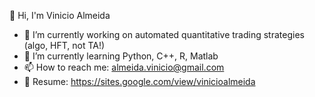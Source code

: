 👋 Hi, I'm Vinicio Almeida

- 🔭 I’m currently working on automated quantitative trading strategies (algo, HFT, not TA!)
- 🌱 I’m currently learning Python, C++, R, Matlab
- 📫 How to reach me: almeida.vinicio@gmail.com
- 📒 Resume: https://sites.google.com/view/vinicioalmeida
